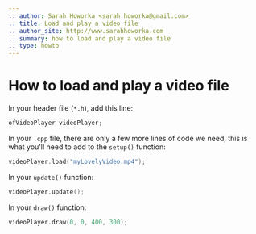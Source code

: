 ```yaml
---
.. author: Sarah Howorka <sarah.howorka@gmail.com>
.. title: Load and play a video file
.. author_site: http://www.sarahhoworka.com
.. summary: how to load and play a video file
.. type: howto
---
```


# How to load and play a video file


In your header file (``*.h``), add this line:
    
```cpp
ofVideoPlayer videoPlayer;
```

In your ``.cpp`` file, there are only a few more lines of code we need, this is what you'll need to add to the ``setup()`` function:

```cpp
videoPlayer.load("myLovelyVideo.mp4");
```

In your ``update()`` function:

```cpp
videoPlayer.update();
```


In your ``draw()`` function:

```cpp
videoPlayer.draw(0, 0, 400, 300);
```